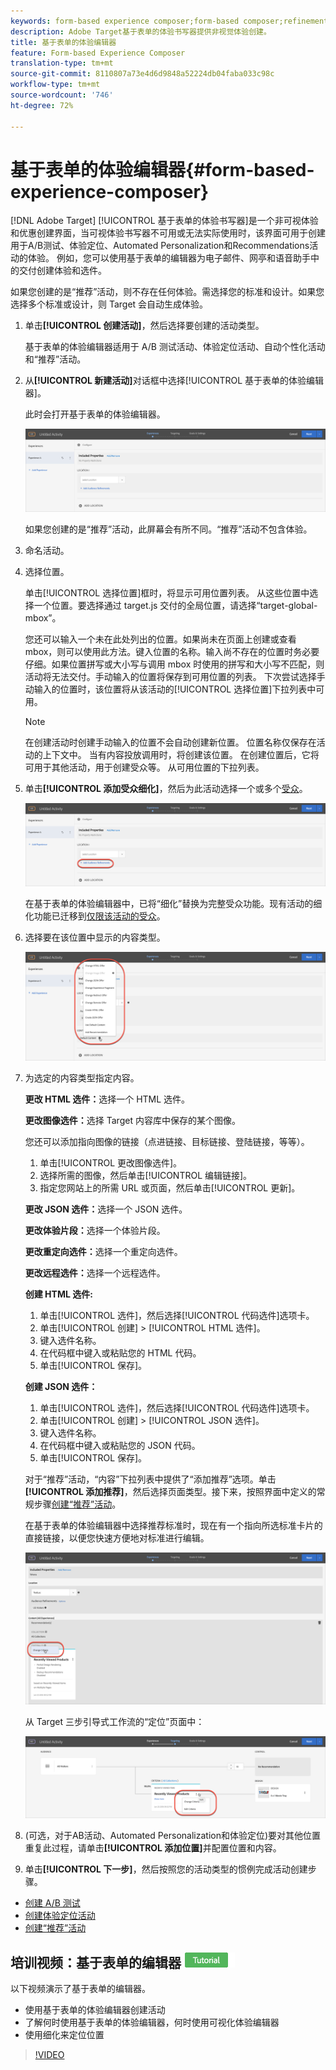 ```yaml
---
keywords: form-based experience composer;form-based composer;refinements
description: Adobe Target基于表单的体验书写器提供非视觉体验创建。
title: 基于表单的体验编辑器
feature: Form-based Experience Composer
translation-type: tm+mt
source-git-commit: 8110807a73e4d6d9848a52224db04faba033c98c
workflow-type: tm+mt
source-wordcount: '746'
ht-degree: 72%

---
```



# 基于表单的体验编辑器{#form-based-experience-composer}

[!DNL Adobe Target] [!UICONTROL 基于表单的体验书写器]是一个非可视体验和优惠创建界面，当可视体验书写器不可用或无法实际使用时，该界面可用于创建用于A/B测试、体验定位、Automated Personalization和Recommendations活动的体验。 例如，您可以使用基于表单的编辑器为电子邮件、网亭和语音助手中的交付创建体验和选件。

如果您创建的是“推荐”活动，则不存在任何体验。需选择您的标准和设计。如果您选择多个标准或设计，则 Target 会自动生成体验。

1. 单击&#x200B;**[!UICONTROL 创建活动]**，然后选择要创建的活动类型。

   基于表单的体验编辑器适用于 A/B 测试活动、体验定位活动、自动个性化活动和“推荐”活动。
1. 从&#x200B;**[!UICONTROL 新建活动]**&#x200B;对话框中选择[!UICONTROL 基于表单的体验编辑器]。

   此时会打开基于表单的体验编辑器。

   ![](assets/location_refinements.png)

   如果您创建的是“推荐”活动，此屏幕会有所不同。“推荐”活动不包含体验。
1. 命名活动。
1. 选择位置。

   单击[!UICONTROL 选择位置]框时，将显示可用位置列表。 从这些位置中选择一个位置。要选择通过 target.js 交付的全局位置，请选择“target-global-mbox”。

   您还可以输入一个未在此处列出的位置。如果尚未在页面上创建或查看 mbox，则可以使用此方法。键入位置的名称。输入尚不存在的位置时务必要仔细。如果位置拼写或大小写与调用 mbox 时使用的拼写和大小写不匹配，则活动将无法交付。手动输入的位置将保存到可用位置的列表。 下次尝试选择手动输入的位置时，该位置将从该活动的[!UICONTROL 选择位置]下拉列表中可用。

   >[!NOTE]
   >
   >在创建活动时创建手动输入的位置不会自动创建新位置。 位置名称仅保存在活动的上下文中。 当有内容投放调用时，将创建该位置。 在创建位置后，它将可用于其他活动，用于创建受众等。 从可用位置的下拉列表。

1. 单击&#x200B;**[!UICONTROL 添加受众细化]**，然后为此活动选择一个或多个[受众](/help/c-target/target.md#concept_A782F8481A5041EBA75103CB26376522)。

   ![](assets/location_refinements_2.png)

   在基于表单的体验编辑器中，已将“细化”替换为完整受众功能。现有活动的细化功能已迁移到[仅限该活动的受众](/help/c-target/creating-activity-only-audience.md#concept_A6BADCF530ED4AE1852E677FEBE68483)。
1. 选择要在该位置中显示的内容类型。

   ![](assets/form_content.png)

1. 为选定的内容类型指定内容。

   **更改 HTML 选件：**&#x200B;选择一个 HTML 选件。

   **更改图像选件：**&#x200B;选择 Target 内容库中保存的某个图像。

   您还可以添加指向图像的链接（点进链接、目标链接、登陆链接，等等）。

   1. 单击[!UICONTROL 更改图像选件]。
   1. 选择所需的图像，然后单击[!UICONTROL 编辑链接]。
   1. 指定您网站上的所需 URL 或页面，然后单击[!UICONTROL 更新]。

   **更改 JSON 选件：**&#x200B;选择一个 JSON 选件。

   **更改体验片段：**&#x200B;选择一个体验片段。

   **更改重定向选件：**&#x200B;选择一个重定向选件。

   **更改远程选件：**&#x200B;选择一个远程选件。

   **创建 HTML 选件:**

   1. 单击[!UICONTROL 选件]，然后选择[!UICONTROL 代码选件]选项卡。
   1. 单击[!UICONTROL 创建] > [!UICONTROL HTML 选件]。
   1. 键入选件名称。
   1. 在代码框中键入或粘贴您的 HTML 代码。
   1. 单击[!UICONTROL 保存]。

   **创建 JSON 选件：**

   1. 单击[!UICONTROL 选件]，然后选择[!UICONTROL 代码选件]选项卡。
   1. 单击[!UICONTROL 创建] > [!UICONTROL JSON 选件]。
   1. 键入选件名称。
   1. 在代码框中键入或粘贴您的 JSON 代码。
   1. 单击[!UICONTROL 保存]。

   对于“推荐”活动，“内容”下拉列表中提供了“添加推荐”选项。单击&#x200B;**[!UICONTROL 添加推荐]**，然后选择页面类型。接下来，按照界面中定义的常规步骤[创建“推荐”活动](/help/c-recommendations/t-create-recs-activity/create-recs-activity.md)。

   在基于表单的体验编辑器中选择推荐标准时，现在有一个指向所选标准卡片的直接链接，以便您快速方便地对标准进行编辑。

   ![](assets/change_criteria.png)

   从 Target 三步引导式工作流的“定位”页面中：

   ![](assets/change_criteria_2.png)

1. (可选，对于AB活动、Automated Personalization和体验定位)要对其他位置重复此过程，请单击&#x200B;**[!UICONTROL 添加位置]**&#x200B;并配置位置和内容。
1. 单击&#x200B;**[!UICONTROL 下一步]**，然后按照您的活动类型的惯例完成活动创建步骤。

* [创建 A/B 测试](/help/c-activities/t-test-ab/t-test-create-ab/test-create-ab.md)
* [创建体验定位活动](/help/c-activities/t-experience-target/t-xt-create/xt-create.md#task_D6B3429AC31549E1A70EDF04B3DDC765)
* [创建“推荐”活动](/help/c-recommendations/t-create-recs-activity/create-recs-activity.md#task_6874328773C64C44A73F0A130AD3F96F)

## 培训视频：基于表单的编辑器  ![教程徽章](/help/assets/tutorial.png)

以下视频演示了基于表单的编辑器。

* 使用基于表单的体验编辑器创建活动
* 了解何时使用基于表单的体验编辑器，何时使用可视化体验编辑器
* 使用细化来定位位置

>[!VIDEO](https://video.tv.adobe.com/v/17390)